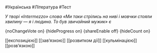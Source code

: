 #Українська #Література #Тест

*У творі «Intermezzo» слова «Ми таки стрілись на ниві і мовчки стояли хвилину — я і людина. То був звичайний мужик» є*

{noChangeVote on}
{hideProgress on}
{shareEnable off}
{hideCount on}

[[експозицією]]
[[зав’язкою]]
[[розвитком дії]]
[[кульмінацією]]
[[розв’язкою]]
